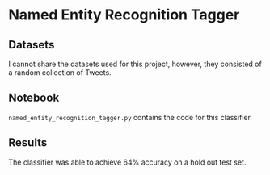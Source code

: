 # Named Entity Recognition Tagger

## Datasets
I cannot share the datasets used for this project, however, they consisted of a random collection of Tweets.

## Notebook

`named_entity_recognition_tagger.py` contains the code for this classifier. 

## Results

The classifier was able to achieve 64% accuracy on a hold out test set.
